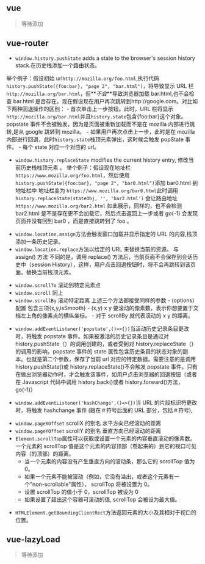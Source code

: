 ## vue

> 等待添加

## vue-router

- `window.history.pushState` adds a state to the browser's session history stack.在历史栈添加一个路由状态。

举个例子：假设初始 url`http://mozilla.org/foo.html`,执行代码`history.pushState({foo:bar}, "page 2", "bar.html")`，将导致显示 URL 栏`http://mozilla.org/bar.html`，但**_不会_**导致浏览器加载 bar.html,也不会检查 bar.html 是否存在。现在假设现在用户再次跳转到http://google.com。对比如下两种回退操作的区别： - 首次单击上一步按钮。此时，URL 栏将显示`http://mozilla.org/bar.html`并且`history.state`包含{foo:bar}这个对象。popstate 事件不会被触发，因为是页面被重新加载而不是在 mozilla 内部进行跳转,是从 google 跳转到 mozilla。 - 如果用户再次点击上一步，此时是在 mozilla 内部进行回退，此时`history.state`栈顶元素弹出，这时候会触发 popState 事件。 - 每个 state 对应一个对应的 url。

- `window.history.replaceState` modifies the current history entry, 修改当前历史栈栈顶元素 。
  举个例子：假设现在地址栏 `https://www.mozilla.org/foo.html`，然后使用 `history.pushState({foo:bar}, "page 2", "bar0.html")`添加 bar0.html 到地址栏中 地址栏变为 `https://www.mozilla.org/bar0.html`此时调用`history.replaceState(stateObj, '', 'bar2.html')` 会让路由地址`https://www.mozilla.org/bar2.html` 如此展示，同样的，也不会检测 bar2.html 是不是存在更不会加载它，然后点击返回上一步或者 go(-1) 会发现页面并没有回到 bar0 ，而是直接跳转到了 foo 。

* `window.location.assign`方法会触发窗口加载并显示指定的 URL 的内容,栈顶添加一条历史记录。
* `window.location.replace`方法以给定的 URL 来替换当前的资源。 与 assign() 方法 不同的是，调用 replace() 方法后，当前页面不会保存到会话历史中（session History），这样，用户点击回退按钮时，将不会再跳转到该页面。替换当前栈顶元素。

- `window.scrollTo` 滚动到特定元素点
- `window.scroll` 同上
- `window.scrollBy` 滚动特定距离
  上述三个方法都接受同样的参数 - (options)配置 包含三项{x,y,isSmooth} - (x,y) x y 要滚动的像素数，表示你想要置于文档左上角的像素点的横纵坐标。 - 对于 scrollBy 就代表滚动的 x y 的距离。

* `window.addEventListener('popstate',()=>{})`当活动历史记录条目更改时，将触发 popstate 事件。如果被激活的历史记录条目是通过对 history.pushState（）的调用创建的，或者受到对 history.replaceState（）的调用的影响，popstate 事件的 state 属性包含历史条目的状态对象的副本。也就是第二个参数，保存了当前 url 对应的特定数据。需要注意的是调用 history.pushState()或 history.replaceState()不会触发 popstate 事件。只有在做出浏览器动作时，才会触发该事件，如用户点击浏览器的回退按钮（或者在 Javascript 代码中调用 history.back()或者 history.forward()方法，go(-1)）

- `window.addEventListener('hashChange',()=>{})`当 URL 的片段标识符更改时，将触发 hashchange 事件 (跟在＃符号后面的 URL 部分，包括＃符号),

* `window.pageXOffset` scrollX 的别名 水平方向已经滚动的距离
* `window.pageYOffset` scrollY 的别名 垂直方向已经滚动的距离
* `Element.scrollTop`属性可以获取或设置一个元素的内容垂直滚动的像素数。一个元素的 scrollTop 值是这个元素的内容顶部（卷起来的）到它的视口可见内容（的顶部）的距离。
  - 当一个元素的内容没有产生垂直方向的滚动条，那么它的 scrollTop 值为 0。
  - 如果一个元素不能被滚动（例如，它没有溢出，或者这个元素有一个"non-scrollable"属性）， scrollTop 将被设置为 0。
  - 设置 scrollTop 的值小于 0，scrollTop 被设为 0
  - 如果设置了超出这个容器可滚动的值, scrollTop 会被设为最大值。

- `HTMLElement.getBoundingClientRect`方法返回元素的大小及其相对于视口的位置。

## vue-lazyLoad

> 等待添加

